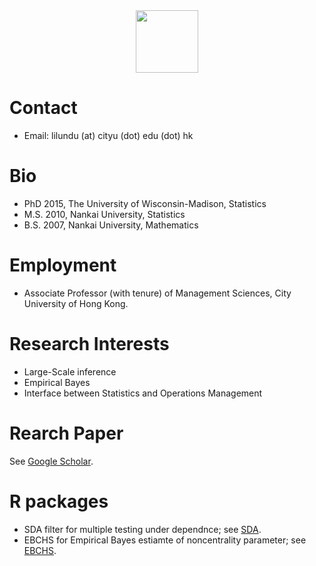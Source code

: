 <div id="header" align="center">
  <img src="https://media.giphy.com/media/M9gbBd9nbDrOTu1Mqx/giphy.gif" width="100"/>
</div>



# Contact 
- Email: lilundu (at) cityu (dot) edu (dot) hk

# Bio
- PhD 2015, The University of Wisconsin-Madison, Statistics
- M.S. 2010, Nankai University, Statistics
- B.S. 2007, Nankai University, Mathematics


# Employment
- Associate Professor (with tenure) of Management Sciences, City University of Hong Kong.



# Research Interests
- Large-Scale inference
- Empirical Bayes
- Interface between Statistics and Operations Management

# Rearch Paper
See [Google Scholar](https://scholar.google.com/citations?user=4on4dj4AAAAJ&hl=en).

# R packages
- SDA filter for multiple testing under dependnce; see [SDA](https://github.com/dulilun/sdafilter).
- EBCHS for Empirical Bayes estiamte of noncentrality parameter; see [EBCHS](EBCHSEBCHS).
 
